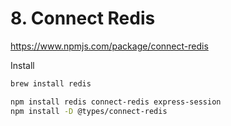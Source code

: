 # 8. Connect Redis
https://www.npmjs.com/package/connect-redis

Install
```bash
brew install redis
```
```bash
npm install redis connect-redis express-session
npm install -D @types/connect-redis
```


```typescript

```

